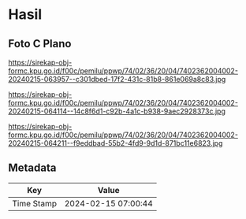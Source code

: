 # Hasil

## Foto C Plano

https://sirekap-obj-formc.kpu.go.id/f00c/pemilu/ppwp/74/02/36/20/04/7402362004002-20240215-063957--c301dbed-17f2-431c-81b8-861e069a8c83.jpg

https://sirekap-obj-formc.kpu.go.id/f00c/pemilu/ppwp/74/02/36/20/04/7402362004002-20240215-064114--14c8f6d1-c92b-4a1c-b938-9aec2928373c.jpg

https://sirekap-obj-formc.kpu.go.id/f00c/pemilu/ppwp/74/02/36/20/04/7402362004002-20240215-064211--f9eddbad-55b2-4fd9-9d1d-871bc11e6823.jpg


## Metadata

| Key        | Value               |
| ---------- | ------------------- |
| Time Stamp | 2024-02-15 07:00:44 |



